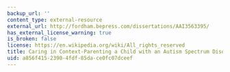 ```yaml
---
backup_url: ''
content_type: external-resource
external_url: http://fordham.bepress.com/dissertations/AAI3563395/
has_external_license_warning: true
is_broken: false
license: https://en.wikipedia.org/wiki/All_rights_reserved
title: Caring in Context-Parenting a Child with an Autism Spectrum Disorder in India
uid: a856f415-2390-4fdf-85da-ce0fc07dceef
---
```


